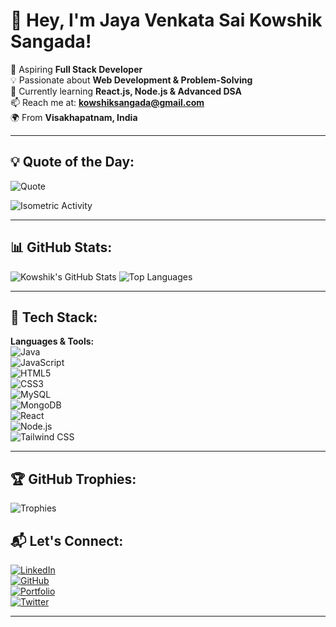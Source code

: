 
# 👋 Hey, I'm Jaya Venkata Sai Kowshik Sangada!  

🚀 Aspiring **Full Stack Developer**  
💡 Passionate about **Web Development & Problem-Solving**  
📌 Currently learning **React.js, Node.js & Advanced DSA**  
📫 Reach me at: **[kowshiksangada@gmail.com](mailto:kowshiksangada@gmail.com)**  
🌍 From **Visakhapatnam, India**  

---

## 💡 Quote of the Day:
![Quote](https://quotes-github-readme.vercel.app/api?type=horizontal&theme=radical)

![Isometric Activity](https://github.com/kowshik76/kowshik76/blob/main/profile-3d-contrib/profile-3d-contrib.svg)

---

## 📊 GitHub Stats:
![Kowshik's GitHub Stats](https://github-readme-stats.vercel.app/api?username=kowshik76&show_icons=true&theme=tokyonight)
![Top Languages](https://github-readme-stats.vercel.app/api/top-langs/?username=kowshik76&layout=compact&theme=tokyonight)

---

## 🚀 Tech Stack:
**Languages & Tools:**  
![Java](https://img.shields.io/badge/Java-ED8B00?style=for-the-badge&logo=java&logoColor=white)  
![JavaScript](https://img.shields.io/badge/JavaScript-F7DF1E?style=for-the-badge&logo=javascript&logoColor=black)  
![HTML5](https://img.shields.io/badge/HTML5-E34F26?style=for-the-badge&logo=html5&logoColor=white)  
![CSS3](https://img.shields.io/badge/CSS3-1572B6?style=for-the-badge&logo=css3&logoColor=white)  
![MySQL](https://img.shields.io/badge/MySQL-4479A1?style=for-the-badge&logo=mysql&logoColor=white)  
![MongoDB](https://img.shields.io/badge/MongoDB-4EA94B?style=for-the-badge&logo=mongodb&logoColor=white)  
![React](https://img.shields.io/badge/React-61DAFB?style=for-the-badge&logo=react&logoColor=black)  
![Node.js](https://img.shields.io/badge/Node.js-339933?style=for-the-badge&logo=nodedotjs&logoColor=white)  
![Tailwind CSS](https://img.shields.io/badge/TailwindCSS-06B6D4?style=for-the-badge&logo=tailwindcss&logoColor=white)  

---

## 🏆 GitHub Trophies:
![Trophies](https://github-profile-trophy.vercel.app/?username=kowshik76&theme=onedark&margin-w=10)


## 📬 Let's Connect:
[![LinkedIn](https://img.shields.io/badge/LinkedIn-0A66C2?style=for-the-badge&logo=linkedin&logoColor=white)](https://www.linkedin.com/in/kowshiksangada/)  
[![GitHub](https://img.shields.io/badge/GitHub-181717?style=for-the-badge&logo=github&logoColor=white)](https://github.com/kowshik76)  
[![Portfolio](https://img.shields.io/badge/Portfolio-FF5722?style=for-the-badge&logo=react&logoColor=white)](https://kowshik76.github.io)  
[![Twitter](https://img.shields.io/badge/Twitter-1DA1F2?style=for-the-badge&logo=twitter&logoColor=white)](https://twitter.com/kowshiksangada)  

---


